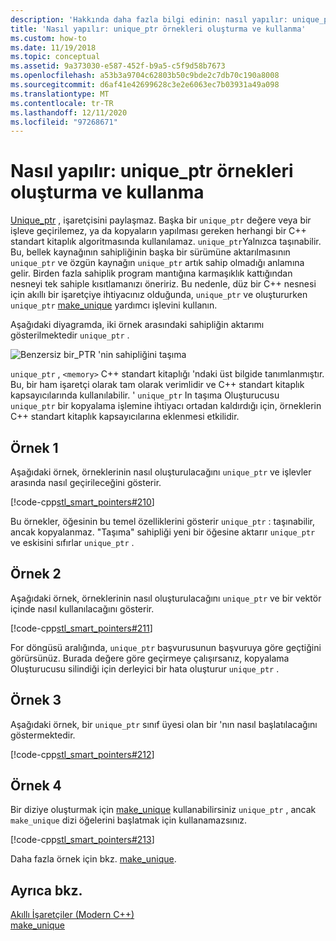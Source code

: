 ```yaml
---
description: 'Hakkında daha fazla bilgi edinin: nasıl yapılır: unique_ptr örnekleri oluşturma ve kullanma'
title: 'Nasıl yapılır: unique_ptr örnekleri oluşturma ve kullanma'
ms.custom: how-to
ms.date: 11/19/2018
ms.topic: conceptual
ms.assetid: 9a373030-e587-452f-b9a5-c5f9d58b7673
ms.openlocfilehash: a53b3a9704c62803b50c9bde2c7db70c190a8008
ms.sourcegitcommit: d6af41e42699628c3e2e6063ec7b03931a49a098
ms.translationtype: MT
ms.contentlocale: tr-TR
ms.lasthandoff: 12/11/2020
ms.locfileid: "97268671"
---
```

# <a name="how-to-create-and-use-unique_ptr-instances"></a>Nasıl yapılır: unique_ptr örnekleri oluşturma ve kullanma

[Unique_ptr](../standard-library/unique-ptr-class.md) , işaretçisini paylaşmaz. Başka bir `unique_ptr` değere veya bir işleve geçirilemez, ya da kopyaların yapılması gereken herhangi bir C++ standart kitaplık algoritmasında kullanılamaz. `unique_ptr`Yalnızca taşınabilir. Bu, bellek kaynağının sahipliğinin başka bir sürümüne aktarılmasının `unique_ptr` ve özgün kaynağın `unique_ptr` artık sahip olmadığı anlamına gelir. Birden fazla sahiplik program mantığına karmaşıklık kattığından nesneyi tek sahiple kısıtlamanızı öneririz. Bu nedenle, düz bir C++ nesnesi için akıllı bir işaretçiye ihtiyacınız olduğunda, `unique_ptr` ve oluştururken `unique_ptr` [make_unique](../standard-library/memory-functions.md#make_unique) yardımcı işlevini kullanın.

Aşağıdaki diyagramda, iki örnek arasındaki sahipliğin aktarımı gösterilmektedir `unique_ptr` .

![Benzersiz bir&#95;PTR 'nin sahipliğini taşıma](media/unique_ptr.png "Benzersiz bir&#95;PTR 'nin sahipliğini taşıma")

`unique_ptr` , `<memory>` C++ standart kitaplığı 'ndaki üst bilgide tanımlanmıştır. Bu, bir ham işaretçi olarak tam olarak verimlidir ve C++ standart kitaplık kapsayıcılarında kullanılabilir. ' `unique_ptr` In taşıma Oluşturucusu `unique_ptr` bir kopyalama işlemine ihtiyacı ortadan kaldırdığı için, örneklerin C++ standart kitaplık kapsayıcılarına eklenmesi etkilidir.

## <a name="example-1"></a>Örnek 1

Aşağıdaki örnek, örneklerinin nasıl oluşturulacağını `unique_ptr` ve işlevler arasında nasıl geçirileceğini gösterir.

[!code-cpp[stl_smart_pointers#210](codesnippet/CPP/how-to-create-and-use-unique-ptr-instances_1.cpp)]

Bu örnekler, öğesinin bu temel özelliklerini gösterir `unique_ptr` : taşınabilir, ancak kopyalanmaz. "Taşıma" sahipliği yeni bir öğesine aktarır `unique_ptr` ve eskisini sıfırlar `unique_ptr` .

## <a name="example-2"></a>Örnek 2

Aşağıdaki örnek, örneklerinin nasıl oluşturulacağını `unique_ptr` ve bir vektör içinde nasıl kullanılacağını gösterir.

[!code-cpp[stl_smart_pointers#211](codesnippet/CPP/how-to-create-and-use-unique-ptr-instances_2.cpp)]

For döngüsü aralığında, `unique_ptr` başvurusunun başvuruya göre geçtiğini görürsünüz. Burada değere göre geçirmeye çalışırsanız, kopyalama Oluşturucusu silindiği için derleyici bir hata oluşturur `unique_ptr` .

## <a name="example-3"></a>Örnek 3

Aşağıdaki örnek, bir `unique_ptr` sınıf üyesi olan bir 'nın nasıl başlatılacağını göstermektedir.

[!code-cpp[stl_smart_pointers#212](codesnippet/CPP/how-to-create-and-use-unique-ptr-instances_3.cpp)]

## <a name="example-4"></a>Örnek 4

Bir diziye oluşturmak için [make_unique](../standard-library/memory-functions.md#make_unique) kullanabilirsiniz `unique_ptr` , ancak `make_unique` dizi öğelerini başlatmak için kullanamazsınız.

[!code-cpp[stl_smart_pointers#213](codesnippet/CPP/how-to-create-and-use-unique-ptr-instances_4.cpp)]

Daha fazla örnek için bkz. [make_unique](../standard-library/memory-functions.md#make_unique).

## <a name="see-also"></a>Ayrıca bkz.

[Akıllı İşaretçiler (Modern C++)](smart-pointers-modern-cpp.md)<br/>
[make_unique](../standard-library/memory-functions.md#make_unique)
